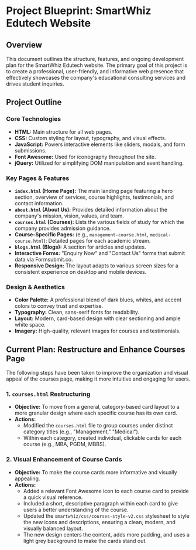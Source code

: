# Project Blueprint: SmartWhiz Edutech Website

## Overview

This document outlines the structure, features, and ongoing development plan for the SmartWhiz Edutech website. The primary goal of this project is to create a professional, user-friendly, and informative web presence that effectively showcases the company's educational consulting services and drives student inquiries.

## Project Outline

### Core Technologies
*   **HTML:** Main structure for all web pages.
*   **CSS:** Custom styling for layout, typography, and visual effects.
*   **JavaScript:** Powers interactive elements like sliders, modals, and form submissions.
*   **Font Awesome:** Used for iconography throughout the site.
*   **jQuery:** Utilized for simplifying DOM manipulation and event handling.

### Key Pages & Features
*   **`index.html` (Home Page):** The main landing page featuring a hero section, overview of services, course highlights, testimonials, and contact information.
*   **`about.html` (About Us):** Provides detailed information about the company's mission, vision, values, and team.
*   **`courses.html` (Courses):** Lists the various fields of study for which the company provides admission guidance.
*   **Course-Specific Pages:** (e.g., `management-course.html`, `medical-course.html`): Detailed pages for each academic stream.
*   **`blogs.html` (Blogs):** A section for articles and updates.
*   **Interactive Forms:** "Enquiry Now" and "Contact Us" forms that submit data via Formsubmit.co.
*   **Responsive Design:** The layout adapts to various screen sizes for a consistent experience on desktop and mobile devices.

### Design & Aesthetics
*   **Color Palette:** A professional blend of dark blues, whites, and accent colors to convey trust and expertise.
*   **Typography:** Clean, sans-serif fonts for readability.
*   **Layout:** Modern, card-based design with clear sectioning and ample white space.
*   **Imagery:** High-quality, relevant images for courses and testimonials.

## Current Plan: Restructure and Enhance Courses Page

The following steps have been taken to improve the organization and visual appeal of the courses page, making it more intuitive and engaging for users.

### 1. **`courses.html` Restructuring**
*   **Objective:** To move from a general, category-based card layout to a more granular design where each specific course has its own card.
*   **Actions:**
    *   Modified the `courses.html` file to group courses under distinct category titles (e.g., "Management," "Medical").
    *   Within each category, created individual, clickable cards for each course (e.g., MBA, PGDM, MBBS).

### 2. **Visual Enhancement of Course Cards**
*   **Objective:** To make the course cards more informative and visually appealing.
*   **Actions:**
    *   Added a relevant Font Awesome icon to each course card to provide a quick visual reference.
    *   Included a short, descriptive paragraph within each card to give users a better understanding of the course.
    *   Updated the `smartwhiz/css/courses-style-v2.css` stylesheet to style the new icons and descriptions, ensuring a clean, modern, and visually balanced layout.
    *   The new design centers the content, adds more padding, and uses a light grey background to make the cards stand out.
